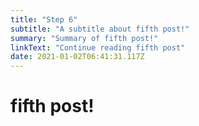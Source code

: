 ```yaml
---
title: "Step 6"
subtitle: "A subtitle about fifth post!"
summary: "Summary of fifth post!"
linkText: "Continue reading fifth post"
date: 2021-01-02T06:41:31.117Z
---
```


# fifth post!

